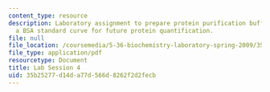 ```yaml
---
content_type: resource
description: Laboratory assignment to prepare protein purification buffers and create
  a BSA standard curve for future protein quantification.
file: null
file_location: /coursemedia/5-36-biochemistry-laboratory-spring-2009/35b25277d14da77d566d8262f2d2fecb_ses4.pdf
file_type: application/pdf
resourcetype: Document
title: Lab Session 4
uid: 35b25277-d14d-a77d-566d-8262f2d2fecb
---
```

